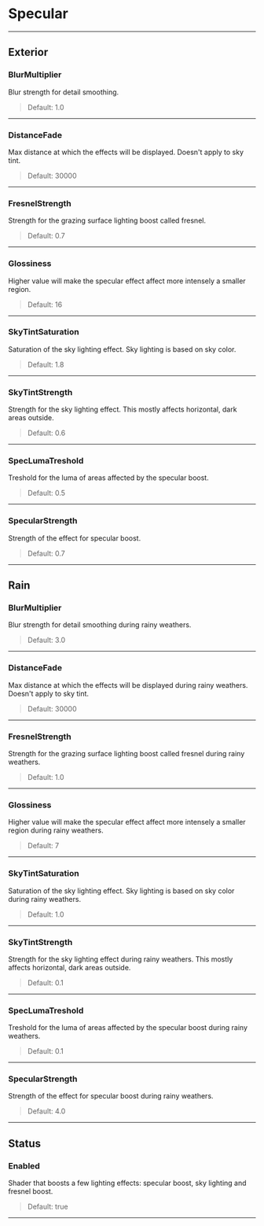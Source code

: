 # Specular

---

## Exterior

### BlurMultiplier

 Blur strength for detail smoothing.

>Default: 1.0

---

### DistanceFade

 Max distance at which the effects will be displayed. Doesn't apply to sky tint.

>Default: 30000

---

### FresnelStrength

 Strength for the grazing surface lighting boost called fresnel.

>Default: 0.7

---

### Glossiness

 Higher value will make the specular effect affect more intensely a smaller region.

>Default: 16

---

### SkyTintSaturation

 Saturation of the sky lighting effect. Sky lighting is based on sky color.

>Default: 1.8

---

### SkyTintStrength

 Strength for the sky lighting effect. This mostly affects horizontal, dark areas outside.

>Default: 0.6

---

### SpecLumaTreshold

 Treshold for the luma of areas affected by the specular boost.

>Default: 0.5

---

### SpecularStrength

 Strength of the effect for specular boost.

>Default: 0.7

---

## Rain

### BlurMultiplier

 Blur strength for detail smoothing during rainy weathers.

>Default: 3.0

---

### DistanceFade

 Max distance at which the effects will be displayed during rainy weathers. Doesn't apply to sky tint.

>Default: 30000

---

### FresnelStrength

 Strength for the grazing surface lighting boost called fresnel during rainy weathers.

>Default: 1.0

---

### Glossiness

 Higher value will make the specular effect affect more intensely a smaller region during rainy weathers.

>Default: 7

---

### SkyTintSaturation

 Saturation of the sky lighting effect. Sky lighting is based on sky color during rainy weathers.

>Default: 1.0

---

### SkyTintStrength

 Strength for the sky lighting effect during rainy weathers. This mostly affects horizontal, dark areas outside.

>Default: 0.1

---

### SpecLumaTreshold

 Treshold for the luma of areas affected by the specular boost during rainy weathers.

>Default: 0.1

---

### SpecularStrength

 Strength of the effect for specular boost during rainy weathers.

>Default: 4.0

---

## Status

### Enabled

 Shader that boosts a few lighting effects: specular boost, sky lighting and fresnel boost.

>Default: true

---
